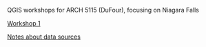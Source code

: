 QGIS workshops for ARCH 5115 (DuFour), focusing on Niagara Falls

[Workshop 1](workshop-1)

[Notes about data sources](sources.md)
